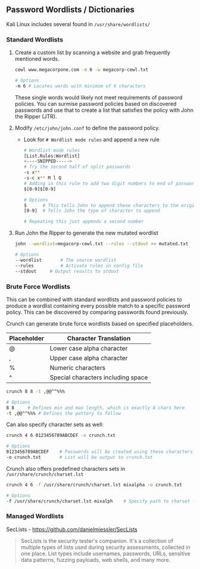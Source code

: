 ## Password Wordlists / Dictionaries

Kali Linux includes several found in `/usr/share/wordlists/`

### Standard Wordlists

1. Create a custom list by scanning a website and grab frequently mentioned words.

   ```bash
   cewl www.megacorpone.com -m 6 -w megacorp-cewl.txt
   
   # Options
   -m 6	# Locates words with minimum of 6 characters
   ```

   These single words would likely not meet requirements of password policies.  You can surmise password policies based on discovered passwords and use that to create a list that satisfies the policy with John the Ripper (JTR).

2. Modify `/etc/john/john.conf` to define the password policy.

   - Look for `# Wordlist mode rules` and append a new rule

     ```bash
     # Wordlist mode rules
     [List.Rules:Wordlist]
     <----SNIPPED----->
     # Try the second half of split passwords
     -s x**
     -s-c x** M l Q
     # Adding in this rule to add two digit numbers to end of password:
     $[0-9]$[0-9]
     
     # Options
     $		# This tells John to append these characters to the original word from wordlist
     [0-9]	# Tells John the type of character to append
     
     # Repeating this just appends a second number
     ```

3. Run John the Ripper to generate the new mutated wordlist

   ```bash
   john --wordlist=megacorp-cewl.txt --rules --stdout >> mutated.txt
   
   # Options
   --wordlist		# The source wordlist
   --rules			# Activate rules in config file
   --stdout		# Output results to stdout
   ```

### Brute Force Wordlists

This can be combined with standard wordlists and password policies to produce a wordlist containing every possible match to a specific password policy.  This can be discovered by comparing passwords found previously.

Crunch can generate brute force wordlists based on specified placeholders.

| Placeholder | Character Translation              |
| ----------- | ---------------------------------- |
| @           | Lower case alpha character         |
| ,           | Upper case alpha character         |
| %           | Numeric characters                 |
| ^           | Special characters including space |

```bash
crunch 8 8 -t ,@@^^%%%

# Options
8 8		# Defines min and max length, which is exactly 8 chars here
-t ,@@^^%%%	# Defines the pattery to follow
```

Can also specify character sets as well:

```bash
crunch 4 6 0123456789ABCDEF -o crunch.txt

# Options
0123456789ABCDEF	# Passwords will be created using these characters
-o crunch.txt		# List will be output to crunch.txt
```

Crunch also offers predefined characters sets in `/usr/share/crunch/charset.lst`

```bash
crunch 4 6 -f /usr/share/crunch/charset.lst mixalpha -o crunch.txt

# Options
-f /usr/share/crunch/charset.lst mixalph	# Specify path to charset file and the set to use from th file
```

### Managed Wordlists

SecLists - https://github.com/danielmiessler/SecLists

> SecLists is the security tester's companion. It's a collection of  multiple types of lists used during security assessments, collected in  one place. List types include usernames, passwords, URLs, sensitive data patterns, fuzzing payloads, web shells, and many more.
